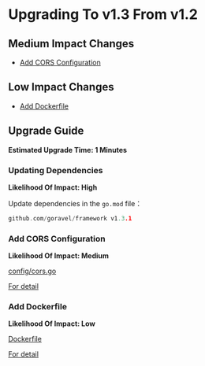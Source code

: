 # Upgrading To v1.3 From v1.2

## Medium Impact Changes

- [Add CORS Configuration](#add-cors-configuration)

## Low Impact Changes

- [Add Dockerfile](#add-dockerfile)

## Upgrade Guide

**Estimated Upgrade Time: 1 Minutes**

### Updating Dependencies

**Likelihood Of Impact: High**

Update dependencies in the `go.mod` file：

```go
github.com/goravel/framework v1.3.1
```

### Add CORS Configuration

**Likelihood Of Impact: Medium**

[config/cors.go](https://github.com/goravel/goravel/blob/v1.3.1/config/cors.go)

[For detail](../basic/routing#cross-origin-resource-sharing-cors)

### Add Dockerfile

**Likelihood Of Impact: Low**

[Dockerfile](https://github.com/goravel/goravel/blob/v1.3.1/Dockerfile)

[For detail](../quickstart/compile#docker)
